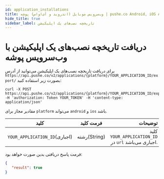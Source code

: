 ```yaml
---
id: application_installations
title: وب‌سرویس موبایل (اندروید و آی‌او‌اس) پوشه | pushe.co Android, iOS API
hide_title: true
sidebar_label: تاریخچه نصب‌های یک اپلیکیشن
---
```


# دریافت تاریخچه نصب‌های یک اپلیکیشن با وب‌سرویس پوشه


برای دریافت تاریخچه نصب‌های یک اپلیکیشن می‌توانید از آدرس
`https://api.pushe.co/v2/applications/{platform}/YOUR_APPLICATION_ID/export/`
بصورت زیر استفاده کنید:

```
curl -X POST https://api.pushe.co/v2/applications/{platform}/YOUR_APPLICATION_ID/export/ -H 'authorization: Token YOUR_TOKEN' -H 'content-type: application/json' 
```

مقادیر مجاز برای `platform` می‌تواند `android` و `ios` باشد.

|        کلید|     فرمت کلید|               توضیحات|
| ---------- |:------------:|---------------------:|
|`YOUR_APPLICATION_ID`(‌اجباری) | رشته(String) |   کلید `YOUR_APPLICATION_ID` در `url` اجباری می‌باشد.  |

فرمت پاسخ دریافتی بدین صورت خواهد بود:


```json
{
   "result": true
}
```

